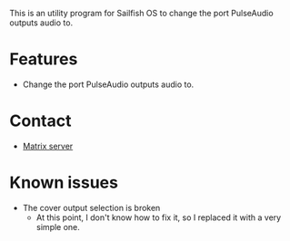 This is an utility program for Sailfish OS to change the port PulseAudio outputs audio to.

# Features
* Change the port PulseAudio outputs audio to.

# Contact
* [Matrix server](https://matrix.to/#/#harbour-audio-output:utwente.io)

# Known issues
* The cover output selection is broken
    + At this point, I don't know how to fix it, so I replaced it with a very simple one.
